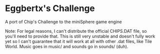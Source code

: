 # Eggbertx's Challenge
A port of Chip's Challenge to the miniSphere game engine

Note: For legal reasons, I can't distribute the official CHIPS.DAT file, 
so you'll need to provide that. This is still very unstable and doesn't fully work yet
so I can't guarantee that it will work at all with other .dat files, like Tile World.
Music goes in music/ and sounds go in sounds/ (duh).
